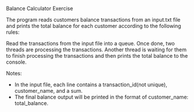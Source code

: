 Balance Calculator Exercise


The program  reads customers balance transactions from an input.txt file 
and prints the total balance for each customer according to the following rules:


Read the transactions from the input file into a queue.
Once done, two threads are processing the transactions.
Another thread is waiting for them to finish processing the transactions and then prints the total balance to the console.


Notes:
* In the input file, each line contains a transaction_id(not unique), customer_name, and a sum.
* The final balance output will be printed in the format of customer_name: total_balance.